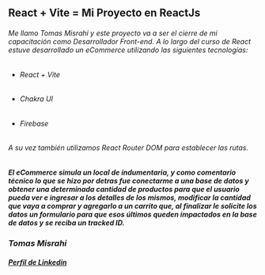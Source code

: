 ## React + Vite = Mi Proyecto en ReactJs
###### Me llamo Tomas Misrahi y este proyecto va a ser el cierre de mi capacitación como Desarrollador Front-end. A lo largo del curso de React estuve desarrollado un eCommerce utilizando las siguientes tecnologías:

- ###### React + Vite
- ###### Chakra UI
- ###### Firebase

###### A su vez también utilizamos React Router DOM para establecer las rutas.
##### El eCommerce simula un local de indumentaria, y como comentario técnico lo que se hizo por detras fue conectarme a una base de datos y obtener una determinada cantidad de productos para que el usuario pueda ver e ingresar a los detalles de los mismos, modificar la cantidad que vaya a comprar y agregarlo a un carrito que, al finalizar le solicite los datos un formulario para que esos últimos queden impactados en la base de datos y se reciba un tracked ID.

### _Tomas Misrahi_

##### [Perfil de Linkedin](https://www.linkedin.com/in/tomas-misrahi/)